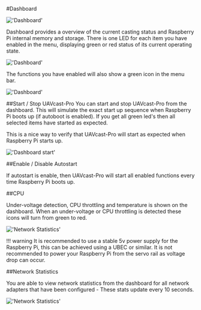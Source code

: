 #Dashboard

!['Dashboard'](/images/pages/dashboard/dashboard.png)

Dashboard provides a overview of the current casting status and Raspberry Pi internal memory and storage. There is one LED for each item you have enabled in the menu, displaying green or red status of its current operating state.

!['Dashboard'](/images/pages/dashboard/led.jpg)

The functions you have enabled will also show a green icon in the menu bar.

!['Dashboard'](/images/pages/dashboard/menu-status.jpg)

##Start / Stop UAVcast-Pro
You can start and stop UAVcast-Pro from the dashboard. This will simulate the exact start up sequence when Raspberry Pi boots up (if autoboot is enabled).
If you get all green led's then all selected items have started as expected.

This is a nice way to verify that UAVcast-Pro will start as expected when Raspberry Pi starts up.

!['Dashboard start'](/images/pages/dashboard/dashstart.png)

##Enable  / Disable Autostart

If autostart is enable, then UAVcast-Pro will start all enabled functions every time Raspberry Pi boots up.

##CPU

Under-voltage detection, CPU throttling and temperature is shown on the dashboard. When an under-voltage or CPU throttling is detected these icons will turn from green to red.

!['Network Statistics'](/images/pages/dashboard/cpu.png)

!!! warning
    It is recommended to use a stable 5v power supply for the Raspberry Pi, this can be achieved using a UBEC or similar. It is not recommended to power your Raspberry Pi from the servo rail as voltage drop can occur.


##Network Statistics

You are able to view network statistics from the dashboard for all network adapters that have been configured - These stats update every 10 seconds.

!['Network Statistics'](/images/pages/dashboard/networkstat.png)
